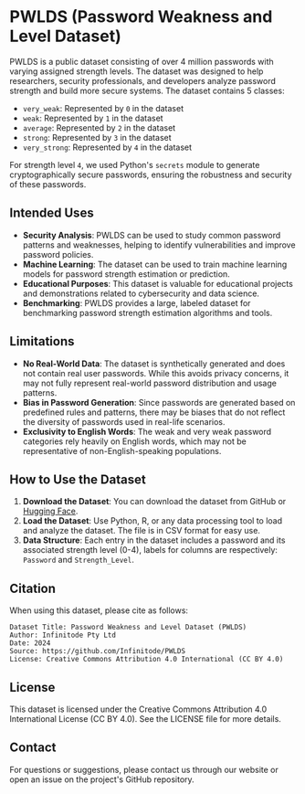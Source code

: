 # PWLDS (Password Weakness and Level Dataset)

PWLDS is a public dataset consisting of over 4 million passwords with varying assigned strength levels. The dataset was designed to help researchers, security professionals, and developers analyze password strength and build more secure systems. The dataset contains 5 classes:

- `very_weak`: Represented by `0` in the dataset
- `weak`: Represented by `1` in the dataset
- `average`: Represented by `2` in the dataset
- `strong`: Represented by `3` in the dataset
- `very_strong`: Represented by `4` in the dataset

For strength level `4`, we used Python's `secrets` module to generate cryptographically secure passwords, ensuring the robustness and security of these passwords.

## Intended Uses

- **Security Analysis**: PWLDS can be used to study common password patterns and weaknesses, helping to identify vulnerabilities and improve password policies.
- **Machine Learning**: The dataset can be used to train machine learning models for password strength estimation or prediction.
- **Educational Purposes**: This dataset is valuable for educational projects and demonstrations related to cybersecurity and data science.
- **Benchmarking**: PWLDS provides a large, labeled dataset for benchmarking password strength estimation algorithms and tools.

## Limitations

- **No Real-World Data**: The dataset is synthetically generated and does not contain real user passwords. While this avoids privacy concerns, it may not fully represent real-world password distribution and usage patterns.
- **Bias in Password Generation**: Since passwords are generated based on predefined rules and patterns, there may be biases that do not reflect the diversity of passwords used in real-life scenarios.
- **Exclusivity to English Words**: The weak and very weak password categories rely heavily on English words, which may not be representative of non-English-speaking populations.

## How to Use the Dataset

1. **Download the Dataset**: You can download the dataset from GitHub or [Hugging Face](https://huggingface.co/datasets/InfinitodeLTD/PWLDS).
2. **Load the Dataset**: Use Python, R, or any data processing tool to load and analyze the dataset. The file is in CSV format for easy use.
3. **Data Structure**: Each entry in the dataset includes a password and its associated strength level (0-4), labels for columns are respectively: `Password` and `Strength_Level`.

## Citation

When using this dataset, please cite as follows:

```
Dataset Title: Password Weakness and Level Dataset (PWLDS)
Author: Infinitode Pty Ltd
Date: 2024
Source: https://github.com/Infinitode/PWLDS
License: Creative Commons Attribution 4.0 International (CC BY 4.0)
```

## License

This dataset is licensed under the Creative Commons Attribution 4.0 International License (CC BY 4.0). See the LICENSE file for more details.

## Contact

For questions or suggestions, please contact us through our website or open an issue on the project's GitHub repository.

